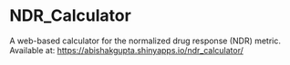 # NDR_Calculator
A web-based calculator for the normalized drug response (NDR) metric.
Available at: https://abishakgupta.shinyapps.io/ndr_calculator/
